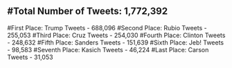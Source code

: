 #Total Number of Tweets: 1,772,392 
---
#First Place: Trump Tweets - 688,096
#Second Place: Rubio Tweets - 255,053
#Third Place: Cruz Tweets - 254,030
#Fourth Place: Clinton Tweets - 248,632
#Fifth Place: Sanders Tweets - 151,639
#Sixth Place: Jeb! Tweets - 98,583
#Seventh Place: Kasich Tweets - 46,224
#Last Place: Carson Tweets - 31,053
